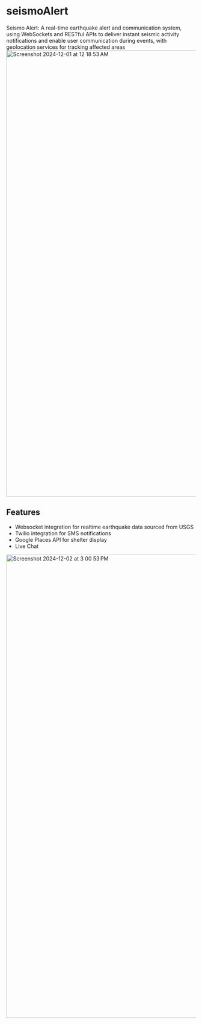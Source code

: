 # seismoAlert
Seismo Alert: A real-time earthquake alert and communication system, using WebSockets and RESTful APIs to deliver instant seismic activity notifications and enable user communication during events, with geolocation services for tracking affected areas
<img width="1185" alt="Screenshot 2024-12-01 at 12 18 53 AM" src="https://github.com/user-attachments/assets/691977bd-cbde-4d0a-9501-d7077e79a67e">

## Features
- Websocket integration for realtime earthquake data sourced from USGS
- Twilio integration for SMS notifications
- Google Places API for shelter display
- Live Chat
<img width="1230" alt="Screenshot 2024-12-02 at 3 00 53 PM" src="https://github.com/user-attachments/assets/beca7d37-fd1e-43f6-9b50-26bc785564c3">
